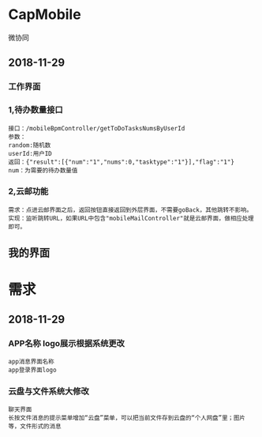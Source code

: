 # CapMobile
微协同
## 2018-11-29
### 工作界面
### 1,待办数量接口
    接口：/mobileBpmController/getToDoTasksNumsByUserId
    参数：
    random:随机数
    userId:用户ID
    返回：{"result":[{"num":"1","nums":0,"tasktype":"1"}],"flag":"1"}
    num：为需要的待办数量值
### 2,云邮功能
    需求：点进云邮界面之后，返回按钮直接返回到外层界面，不需要goBack，其他跳转不影响。
    实现：监听跳转URL，如果URL中包含"mobileMailController"就是云邮界面，做相应处理即可。
## 我的界面
    
    
    
    
# 需求
## 2018-11-29
### APP名称 logo展示根据系统更改
    app消息界面名称 
    app登录界面logo
    
### 云盘与文件系统大修改
    聊天界面
    长按文件消息的提示菜单增加“云盘”菜单，可以把当前文件存到云盘的“个人网盘”里；图片等，文件形式的消息
